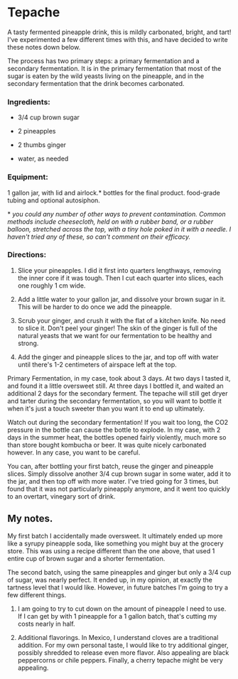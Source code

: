# Tepache

A tasty fermented pineapple drink, this is mildly carbonated, bright, and tart! I've experimented a few different times with this, and have decided to write these notes down below.

The process has two primary steps: a primary fermentation and a secondary fermentation. It is in the primary fermentation that most of the sugar is eaten by the wild yeasts living on the pineapple, and in the secondary fermentation that the drink becomes carbonated.

### Ingredients:

* 3/4 cup brown sugar

* 2 pineapples

* 2 thumbs ginger

* water, as needed

### Equipment:
1 gallon jar, with lid and airlock.\*
bottles for the final product.
food-grade tubing and optional autosiphon.

\* *you could any number of other ways to prevent contamination. Common methods include cheesecloth, held on with a rubber band, or a rubber balloon, stretched across the top, with a tiny hole poked in it with a needle. I haven't tried any of these, so can't comment on their efficacy.*

### Directions:

1. Slice your pineapples. I did it first into quarters lengthways, removing the inner core if it was tough. Then I cut each quarter into slices, each one roughly 1 cm wide.

2. Add a little water to your gallon jar, and dissolve your brown sugar in it. This will be harder to do once we add the pineapple.

3. Scrub your ginger, and crush it with the flat of a kitchen knife. No need to slice it. Don't peel your ginger! The skin of the ginger is full of the natural yeasts that we want for our fermentation to be healthy and strong.

4. Add the ginger and pineapple slices to the jar, and top off with water until there's 1-2 centimeters of airspace left at the top.

Primary Fermentation, in my case, took about 3 days. At two days I tasted it, and found it a little oversweet still. At three days I bottled it, and waited an additional 2 days for the secondary ferment. The tepache will still get dryer and tarter during the secondary fermentation, so you will want to bottle it when it's just a touch sweeter than you want it to end up ultimately.

Watch out during the secondary fermentation! If you wait too long, the CO2 pressure in the bottle can cause the bottle to explode. In my case, with 2 days in the summer heat, the bottles opened fairly violently, much more so than store bought kombucha or beer. It was quite nicely carbonated however. In any case, you want to be careful.

You can, after bottling your first batch, reuse the ginger and pineapple slices. Simply dissolve another 3/4 cup brown sugar in some water, add it to the jar, and then top off with more water. I've tried going for 3 times, but found that it was not particularly pineapply anymore, and it went too quickly to an overtart, vinegary sort of drink.

## My notes.

My first batch I accidentally made oversweet. It ultimately ended up more like a syrupy pineapple soda, like something you might buy at the grocery store. This was using a recipe different than the one above, that used 1 entire cup of brown sugar and a shorter fermentation.

The second batch, using the same pineapples and ginger but only a 3/4 cup of sugar, was nearly perfect. It ended up, in my opinion, at exactly the tartness level that I would like. However, in future batches I'm going to try a few different things.

1. I am going to try to cut down on the amount of pineapple I need to use. If I can get by with 1 pineapple for a 1 gallon batch, that's cutting my costs nearly in half.

2. Additional flavorings. In Mexico, I understand cloves are a traditional addition. For my own personal taste, I would like to try additional ginger, possibly shredded to release even more flavor. Also appealing are black peppercorns or chile peppers. Finally, a cherry tepache might be very appealing.
